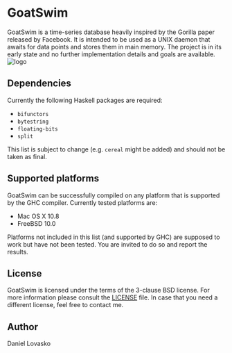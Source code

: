 # GoatSwim
GoatSwim is a time-series database heavily inspired by the Gorilla paper
released by Facebook. It is intended to be used as a UNIX daemon that
awaits for data points and stores them in main memory. The project is
in its early state and no further implementation details and goals
are available.
![logo](http://smnd.sk/lovasko/goatswim.png)

## Dependencies
Currently the following Haskell packages are required:
 * `bifunctors`
 * `bytestring`
 * `floating-bits`
 * `split`

This list is subject to change (e.g. `cereal` might be added) and should
not be taken as final.

## Supported platforms
GoatSwim can be successfully compiled on any platform that is supported
by the GHC compiler. Currently tested platforms are:
 * Mac OS X 10.8
 * FreeBSD 10.0

Platforms not included in this list (and supported by GHC) are supposed
to work but have not been tested. You are invited to do so and report
the results.

## License
GoatSwim is licensed under the terms of the 3-clause BSD license.
For more information please consult the [LICENSE](LICENSE.md) file.
In case that you need a different license, feel free to contact me.

## Author
Daniel Lovasko

